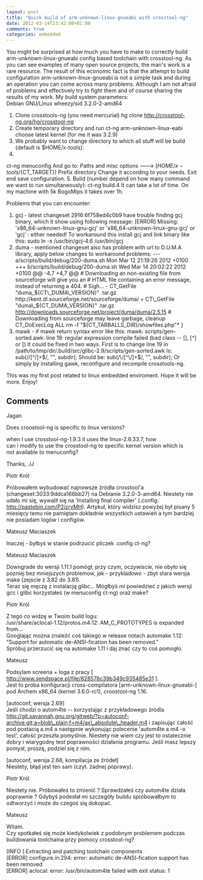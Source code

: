 ```yaml
---
layout: post
title: "Quick build of arm-unknown-linux-gnueabi with crosstool-ng"
date: 2012-03-14T23:42:00+01:00
comments: true
categories: embedded
---
```


You might be surprised at how much you have to make to correctly build arm-unknown-linux-gnueabi config based toolchain with crosstool-ng. As you can see examples of many open source projects, the man's work is a rare resource. The result of this economic fact is that the attempt to build configuration arm-unknown-linux-gnueabi is not a simple task and during an operation you can come across many problems. Although I am not afraid of problems and effectively try to fight them and of course sharing the results of my work. My build system parameters:  
Debian GNU/Linux wheezy/sid 3.2.0-2-amd64  

1. Clone crosstools-ng (you need mercurial)
hg clone http://crosstool-ng.org/hg/crosstool-ng
2. Create temporary directory and run
ct-ng arm-unknown-linux-eabi choose latest kernel (for me it was 3.2.9)
3. We probably want to change directory to which all stuff will be build (default is $HOME/x-tools):
4.
ct-ng menuconfig And go to:
Paths and misc options ---> (${HOME}/x-tools/${CT\_TARGET}) Prefix directory Change it according to your needs. Exit end save configuration.
5. Build (number depend on how many command we want to run simultaneously):
ct-ng build.4 It can take a lot of time. On my machine with 5k BogoMips it takes over 1h.

Problems that you can encounter:  

1. gcj - latest changeset 2916:6f758ed4c0b9 have trouble finding gcj binary, which it show using following message:
[ERROR] Missing: 'x86\_64-unknown-linux-gnu-gcj' or 'x86\_64-unknown-linux-gnu-gcj' or 'gcj' : either needed! To workaround this install gcj and link binary like this:
sudo ln -s /usr/bin/gcj-4.6 /usr/bin/gcj
2. duma - mentioned changeset also has problem with url to D.U.M.A library, apply below changes to workaround problems:
--- a/scripts/build/debug/200-duma.sh Mon Mar 12 21:19:26 2012 +0100 +++ b/scripts/build/debug/200-duma.sh Wed Mar 14 20:02:22 2012 +0100 @@ -4,7 +4,7 @@ # Downloading an non-existing file from sourceforge will give you an # HTML file containing an error message, instead of returning a 404. # Sigh... - CT\_GetFile "duma\_${CT\_DUMA\_VERSION}" .tar.gz http://kent.dl.sourceforge.net/sourceforge/duma/ + CT\_GetFile "duma\_${CT\_DUMA\_VERSION}" .tar.gz http://downloads.sourceforge.net/project/duma/duma/2.5.15 # Downloading from sourceforge may leave garbage, cleanup CT\_DoExecLog ALL rm -f "${CT\_TARBALLS\_DIR}/showfiles.php"\* }
3. mawk - if mawk return syntax error like this:
mawk: scripts/gen-sorted.awk: line 19: regular expression compile failed (bad class -- [], [^] or [) It could be fixed in two ways. First is to change line 19 in /path/to/tmp/dir/.build/src/glibc-2.9/scripts/gen-sorted.awk Is:
sub(/\/[^/]+$/, "", subdir); Should be:
sub(/\/[^\/]+$/, "", subdir); Or simply by installing gawk, reconfigure and recompile crosstools-ng.

This was my first post related to linux embedded enviroment. Hope it will be more. Enjoy!

## Comments

Jagan

Does croostool-ng is specific to linux versions?  
    
when I use crosstool-ng-1.9.3 it uses the linux-2.6.33.7, how  
can i modify to use the crosstool-ng to specific kernel version which is  
not available to menuconfig?  
    
Thanks, ./J

Piotr Król

Próbowałem wybudować najnowsze źródła crosstool'a (changeset:3033:9ddca166bb27) na Debianie 3.2.0-3-amd64. Niestety nie udało mi się, wywalił się na 'Installing final compiler' (.config: http://pastebin.com/P2izrvMH). Artykuł, który widzisz powyżej był pisany 5 miesięcy temu nie pamiętam dokładnie wszystkich ustawień a tym bardziej nie posiadam logów i configów.

Mateusz Maciaszek

Inaczej - byłbyś w stanie podrzucić pliczek .config ct-ng?

Mateusz Maciaszek

Downgrade do wersji 1.11.1 pomógł, przy czym, oczywiscie, nie obyło się pozniej bez mniejszych problemow, jak - przykladowo - zbyt stara wersja make (zejscie z 3.82 do 3.81).  
Teraz się męczę z instalacją glibc... Mógłbyś mi powiedzieć z jakich wersji gcc i glibc korzystałeś (w menuconfig ct-ng) oraz make?

Piotr Król

Z tego co widzę w Twoim build logu:  
/usr/share/aclocal-1.12/protos.m4:12: AM\_C\_PROTOTYPES is expanded from...  
Googlając można znaleźć coś takiego w release notach automake 1.12:  
"Support for automatic de-ANSI-fication has been removed."  
Spróbuj przerzucić się na automake 1.11 i daj znać czy to coś pomogło.

Mateusz

Podsylam screena + loga z pracy [ http://www.sendspace.pl/file/828578c39b349c935485e31 ].  
Jest to próba konfiguracji cross-compilatora [arm-unknown-linux-gnueabi-] pod Archem x86\_64 (kernel 3.6.0-rc1), croostool-ng 1.16.  
    
    
[autoconf, wersja 2.69]  
Jeśli chodzi o autom4te -- korzystając z przykładowego źródla http://git.savannah.gnu.org/gitweb/?p=autoconf-archive.git;a=blob\_plain;f=m4/ax\_absolute\_header.m4 i zapisując całość pod postacią a.m4 a następnie wykonując polecenie 'autom4te a.m4 -o test', całość przeszła pomyślnie. Niestety nie wiem czy jest to ostatecznie dobry i wiarygodny test poprawności działania programu. Jeśli masz lepszy pomysł, proszę, podziel się z nim.  
    
[autoconf, wersja 2.68, kompilacja ze źródeł]  
Niestety, błąd jest ten sam (czyt. żadnej poprawy).

Piotr Król

Niestety nie. Próbowałeś to zmienić ? Sprawdzałeś czy autom4te działa poprawnie ? Gdybyś podesłał mi szczegóły buildu spróbowałbym to odtworzyć i może do czegoś się dokopać.

Mateusz

Witam.  
Czy spotkałeś się może kiedykolwiek z podobnym problemem podczas buildowania toolchaina przy pomocy crosstool-ng?  
    
[INFO ] Extracting and patching toolchain components  
[ERROR] configure.in:294: error: automatic de-ANSI-fication support has been removed  
[ERROR] aclocal: error: /usr/bin/autom4te failed with exit status: 1


